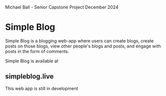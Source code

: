 Michael Ball - Senior Capstone Project December 2024

# Simple Blog
Simple Blog is a blogging web-app where users can create blogs, create posts on those blogs, view other people's blogs and posts, and engage with posts in the form of comments.

Simple Blog is available at
## simpleblog.live

This web app is still in development

